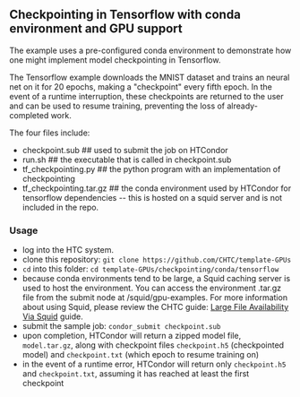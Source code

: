 ## Checkpointing in Tensorflow with conda environment and GPU support
The example uses a pre-configured conda environment to demonstrate how one might implement model checkpointing in Tensorflow.

The Tensorflow example downloads the MNIST dataset and trains an neural net on it for 20 epochs, making a "checkpoint" every fifth epoch. In the event of a runtime interruption, these checkpoints are returned to the user and can be used to resume training, preventing the loss of already-completed work.

The four files include:
- checkpoint.sub ## used to submit the job on HTCondor
- run.sh ## the executable that is called in checkpoint.sub
- tf_checkpointing.py ## the python program with an implementation of checkpointing
- tf_checkpointing.tar.gz ## the conda environment used by HTCondor for tensorflow dependencies -- this is hosted on a squid server and is not included in the repo.

### Usage
- log into the HTC system.
- clone this repository: `git clone https://github.com/CHTC/template-GPUs`
- `cd` into this folder: `cd template-GPUs/checkpointing/conda/tensorflow`
- because conda environments tend to be large, a Squid caching server is used to host the environment. You can access the environment .tar.gz file from the submit node at /squid/gpu-examples. For more information about using Squid, please review the CHTC guide:
[Large File Availability Via Squid](https://chtc.cs.wisc.edu/uw-research-computing/file-avail-squid) guide.
- submit the sample job: `condor_submit checkpoint.sub`
- upon completion, HTCondor will return a zipped model file, `model.tar.gz`, along with checkpoint files `checkpoint.h5` (checkpointed model) and `checkpoint.txt` (which epoch to resume training on)
- in the event of a runtime error, HTCondor will return only `checkpoint.h5` and `checkpoint.txt`, assuming it has reached at least the first checkpoint

